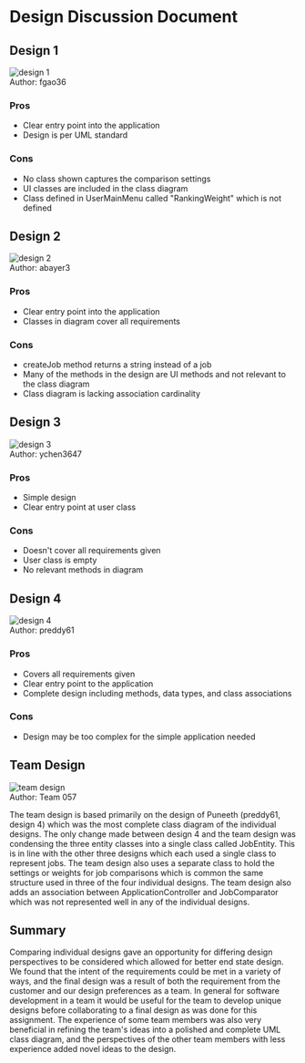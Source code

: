 # Design Discussion Document

## Design 1
![design 1](./design1.png)</br>
Author: fgao36

### Pros
* Clear entry point into the application
* Design is per UML standard

### Cons
* No class shown captures the comparison settings
* UI classes are included in the class diagram
* Class defined in UserMainMenu called "RankingWeight" which is not defined

## Design 2
![design 2](./design2.png)</br>
Author: abayer3

### Pros
* Clear entry point into the application
* Classes in diagram cover all requirements

### Cons
* createJob method returns a string instead of a job
* Many of the methods in the design are UI methods and not relevant to the class diagram
* Class diagram is lacking association cardinality

## Design 3
![design 3](./design3.png)</br>
Author: ychen3647

### Pros
* Simple design
* Clear entry point at user class

### Cons
* Doesn't cover all requirements given
* User class is empty
* No relevant methods in diagram

## Design 4
![design 4](./design4.png)</br>
Author: preddy61

### Pros
* Covers all requirements given
* Clear entry point to the application
* Complete design including methods, data types, and class associations

### Cons
* Design may be too complex for the simple application needed

## Team Design
![team design](./design-team.png)</br>
Author: Team 057

The team design is based primarily on the design of Puneeth (preddy61, design 4)
which was the most complete class diagram of the individual designs. The only 
change made between design 4 and the team design was condensing the three entity 
classes into a single class called JobEntity. This is in line with the other three
designs which each used a single class to represent jobs. The team design also 
uses a separate class to hold the settings or weights for job comparisons which is
common the same structure used in three of the four individual designs. The team 
design also adds an association between ApplicationController and JobComparator
which was not represented well in any of the individual designs.

## Summary
Comparing individual designs gave an opportunity for differing design perspectives 
to be considered which allowed for better end state design. We found that the intent
of the requirements could be met in a variety of ways, and the final design was 
a result of both the requirement from the customer and our design preferences as a
team. In general for software development in a team it would be useful for the team 
to develop unique designs before collaborating to a final design as was done for this
assignment. The experience of some team members was also very beneficial in refining 
the team's ideas into a polished and complete UML class diagram, and the perspectives
of the other team members with less experience added novel ideas to the design.

